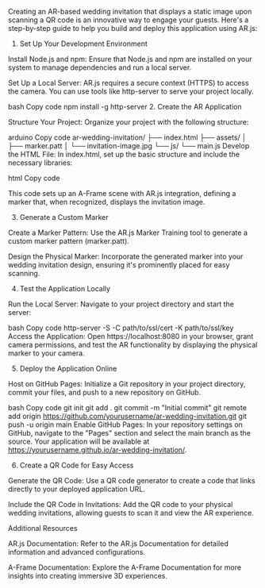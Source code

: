 Creating an AR-based wedding invitation that displays a static image upon scanning a QR code is an innovative way to engage your guests. Here's a step-by-step guide to help you build and deploy this application using AR.js:

1. Set Up Your Development Environment

Install Node.js and npm: Ensure that Node.js and npm are installed on your system to manage dependencies and run a local server.

Set Up a Local Server: AR.js requires a secure context (HTTPS) to access the camera. You can use tools like http-server to serve your project locally.

bash
Copy code
npm install -g http-server
2. Create the AR Application

Structure Your Project: Organize your project with the following structure:

arduino
Copy code
ar-wedding-invitation/
├── index.html
├── assets/
│   ├── marker.patt
│   └── invitation-image.jpg
└── js/
    └── main.js
Develop the HTML File: In index.html, set up the basic structure and include the necessary libraries:

html
Copy code
<!DOCTYPE html>
<html lang="en">
<head>
  <meta charset="UTF-8">
  <title>AR Wedding Invitation</title>
  <script src="https://aframe.io/releases/1.2.0/aframe.min.js"></script>
  <script src="https://cdn.jsdelivr.net/gh/AR-js-org/AR.js/aframe/build/aframe-ar.js"></script>
</head>
<body style="margin: 0; overflow: hidden;">
  <a-scene embedded arjs>
    <a-marker type="pattern" url="assets/marker.patt">
      <a-image src="assets/invitation-image.jpg" position="0 0 0" rotation="-90 0 0" height="1" width="1"></a-image>
    </a-marker>
    <a-entity camera></a-entity>
  </a-scene>
</body>
</html>
This code sets up an A-Frame scene with AR.js integration, defining a marker that, when recognized, displays the invitation image.

3. Generate a Custom Marker

Create a Marker Pattern: Use the AR.js Marker Training tool to generate a custom marker pattern (marker.patt).

Design the Physical Marker: Incorporate the generated marker into your wedding invitation design, ensuring it's prominently placed for easy scanning.

4. Test the Application Locally

Run the Local Server: Navigate to your project directory and start the server:

bash
Copy code
http-server -S -C path/to/ssl/cert -K path/to/ssl/key
Access the Application: Open https://localhost:8080 in your browser, grant camera permissions, and test the AR functionality by displaying the physical marker to your camera.

5. Deploy the Application Online

Host on GitHub Pages: Initialize a Git repository in your project directory, commit your files, and push to a new repository on GitHub.

bash
Copy code
git init
git add .
git commit -m "Initial commit"
git remote add origin https://github.com/yourusername/ar-wedding-invitation.git
git push -u origin main
Enable GitHub Pages: In your repository settings on GitHub, navigate to the "Pages" section and select the main branch as the source. Your application will be available at https://yourusername.github.io/ar-wedding-invitation/.

6. Create a QR Code for Easy Access

Generate the QR Code: Use a QR code generator to create a code that links directly to your deployed application URL.

Include the QR Code in Invitations: Add the QR code to your physical wedding invitations, allowing guests to scan it and view the AR experience.

Additional Resources

AR.js Documentation: Refer to the AR.js Documentation for detailed information and advanced configurations.

A-Frame Documentation: Explore the A-Frame Documentation for more insights into creating immersive 3D experiences.